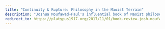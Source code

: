 ```yaml
---
title: "Continuity & Rupture: Philosophy in the Maoist Terrain"
description: "Joshua Moufawad-Paul's influential book of Maoist philosophy"
redirect_to: https://platypus1917.org/2017/11/01/book-review-josh-moufawad-paul-continuity-rupture-philosophy-maoist-terrain/
---
```

